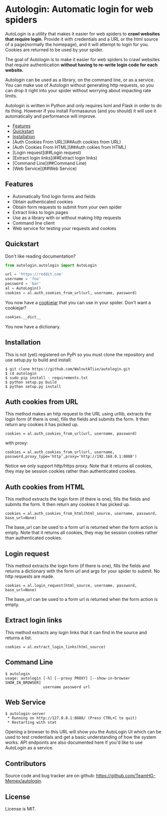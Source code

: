 # Autologin: Automatic login for web spiders
AutoLogin is a utility that makes it easier for web spiders to **crawl websites that require login**. Provide it with credentials and a URL or the html source of a page(normally the homepage), and it will attempt to login for you. Cookies are returned to be used by your spider.

The goal of Autologin is to make it easier for web spiders to crawl websites that require authentication **without having to re-write login code for each website.**

Autologin can be used as a library, on the command line, or as a service. You can make use of Autologin without generating http requests, so you can drop it right into your spider without worrying about impacting rate limits.

Autologin is written in Python and only requires lxml and Flask in order to do its thing. However if you install Formasaurus (and you should) it will use it automatically and performance will improve.

* [Features](##Features)
* [Quickstart](##Quickstart)
* [Installation](##Installation)
* [Auth Cookies From URL](##Auth cookies from URL)
* [Auth Cookies From HTML](##Auth cokies from HTML)
* [Login request](##Login request)
* [Extract login links](##Extract login links)
* [Command Line](##Command Line)
* [Web Service](##Web Service)


## Features
* Automatically find login forms and fields
* Obtain authenticated cookies
* Obtain form requests to submit from your own spider
* Extract links to login pages
* Use as a library with or without making http requests
* Command line client
* Web service for testing your requests and cookies


## Quickstart
Don't like reading documentation? 
```python
from autologin.autologin import AutoLogin

url = 'https://reddit.com'
username = 'foo'
password = 'bar'
al = AutoLogin()
cookies = al.auth_cookies_from_url(url, username, password)
```
You now have a [cookiejar](https://docs.python.org/2/library/cookielib.html) that you can use in your spider.
Don't want a cookiejar? 
```python
cookies.__dict__
```
You now have a dictionary.

## Installation
This is not (yet) registered on PyPi so you must clone the repository and use setup.py to build and install:
```
$ git clone https://github.com/WalnutATiie/autologin.git
$ cd autologin
$ sudo pip install - requirements.txt
$ python setup.py build
$ python setup.py install
```

## Auth cookies from URL
This method makes an http request to the URL using urllib, extracts the login form (if there is one), fills the fields and submits the form. It then return any cookies it has picked up.
```
cookies = al.auth_cookies_from_url(url, username, password)
```
with proxy:
```
cookies = al.auth_cookies_from_url(url, username, password,proxy_type='http',proxy='http://192.168.0.1:8080')
```
Notice we only support http/https proxy.
Note that it returns all cookies, they may be session cookies rather than authenticated cookies.


## Auth cookies from HTML
This method extracts the login form (if there is one), fills the fields and submits the form. It then return any cookies it has picked up.
```
cookies = al.auth_cookies_from_html(html_source, username, password, base_url=None)
```
The base_url can be used to a form url is returned when the form action is empty.
Note that it returns all cookies, they may be session cookies rather than authenticated cookies.

## Login request
This method extracts the login form (if there is one), fills the fields and returns a dictionary with the form url and args for your spider to submit. No http requests are made.
```
cookies = al.login_request(html_source, username, password, base_url=None)
```
The base_url can be used to a form url is returned when the form action is empty.

## Extract login links
This method extracts any login links that it can find in the source and returns a list. 
```
cookies = al.extract_login_links(html_source)
```

## Command Line
```
$ autologin
usage: autologin [-h] [--proxy PROXY] [--show-in-browser SHOW_IN_BROWSER]
                 username password url
```

## Web Service
```
$ autologin-server
 * Running on http://127.0.0.1:8088/ (Press CTRL+C to quit)
 * Restarting with stat
```

Opening a browser to this URL will show you the AutoLogin UI which can be used to test credentials and get a basic understanding of how the system works. API endpoints are also documented here if you'd like to use AutoLogin as a service.

## Contributors
Source code and bug tracker are on github: https://github.com/TeamHG-Memex/autologin.

## License
License is MIT.
